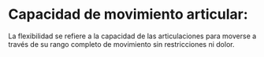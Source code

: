 # Capacidad de movimiento articular: 
La flexibilidad se refiere a la capacidad de las articulaciones para moverse a través de su rango completo de movimiento sin restricciones ni dolor.